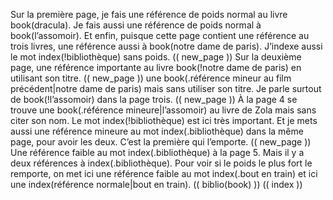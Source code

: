 Sur la première page, je fais une référence de poids normal au livre book(dracula).
Je fais aussi une référence de poids normal à book(l’assomoir).
Et enfin, puisque cette page contient une référence au trois livres, une référence aussi à book(notre dame de paris).
J’indexe aussi le mot index(!bibliothèque) sans poids.
(( new_page ))
Sur la deuxième page, une référence importante au livre book(!notre dame de paris) en utilisant son titre.
(( new_page ))
une book(.référence mineur au film précédent|notre dame de paris) mais sans utiliser son titre.
Je parle surtout de book(!l’assomoir) dans la page trois.
(( new_page ))
À la page 4 se trouve une book(.référence mineure|l’assomoir) au livre de Zola mais sans citer son nom.
Le mot index(!bibliothèque) est ici très important.
Et je mets aussi une référence mineure au mot index(.bibliothèque) dans la même page, pour avoir les deux. C’est la première qui l’emporte.
(( new_page ))
Une référence faible au mot index(.bibliothèque) à la page 5. Mais il y a deux références à index(.bibliothèque).
Pour voir si le poids le plus fort le remporte, on met ici une référence faible au mot index(.bout en train) et ici une index(référence normale|bout en train).
(( biblio(book) ))
(( index ))
